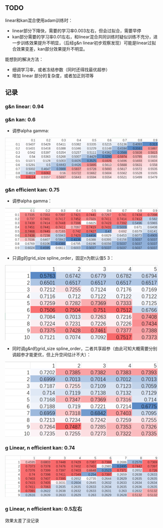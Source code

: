 ## TODO

linear和kan混合使用adam训练时：

- linear部分下降快，需要的学习率0.003左右，但会过拟合，需要早停
- kan部分需要的学习率0.01左右，和linear混合共同训练时疑似训练不充分，进一步训练效果提升不明显，（后经g&n linear初步观察发现）可能是linear过拟合效果变差，kan部分效果提升不明显。

能想到的解决方法：

- 细调学习率，或者冻结参数（同时还得找最优超参）
- 增加 linear 部分的复杂度，或者加正则项等

## 记录

### g&n linear: 0.94

### g&n kan: 0.6

- 调参alpha gamma:

![image-20241125020850657](./assets/image-20241125020850657.png)

### g&n efficient kan: 0.75

- 调参alpha gamma：

![image-20241125021037938](./assets/image-20241125021037938.png)

- 只调g的grid_size spline_order，固定n为默认值5 3：

<img src="./assets/image-20241125021232878.png" alt="image-20241125021232878" style="zoom:50%;" />

- 同时调g&n的grid_size spline_order，二者共享超参（由此可知大概需要分别调超参才能更优，但上升空间估计不大）：

<img src="./assets/image-20241125021352355.png" alt="image-20241125021352355" style="zoom:50%;" />

### g Linear, n efficient kan: 0.74

![image-20241125021855289](./assets/image-20241125021855289.png)

### g Linear, n efficient kan: 0.5左右

效果太差了没记录

